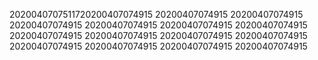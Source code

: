 2020040707511720200407074915
20200407074915
20200407074915
20200407074915
20200407074915
20200407074915
20200407074915
20200407074915
20200407074915
20200407074915
20200407074915
20200407074915
20200407074915
20200407074915
20200407074915
